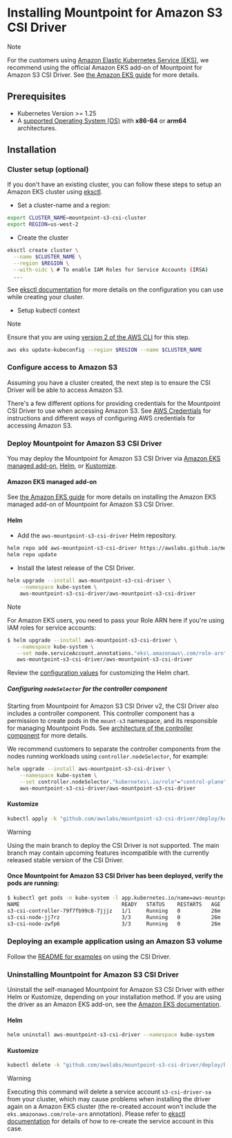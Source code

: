 # Installing Mountpoint for Amazon S3 CSI Driver

> [!NOTE]
> For the customers using [Amazon Elastic Kubernetes Service (EKS)](https://aws.amazon.com/eks/), we recommend using the official Amazon EKS add-on of Mountpoint for Amazon S3 CSI Driver. See [the Amazon EKS guide](https://docs.aws.amazon.com/eks/latest/userguide/s3-csi.html) for more details.

## Prerequisites

* Kubernetes Version >= 1.25
* A [supported Operating System (OS)](/README.md#distros-support-matrix) with **x86-64** or **arm64** architectures.

## Installation

### Cluster setup (optional)

If you don't have an existing cluster, you can follow these steps to setup an Amazon EKS cluster using [eksctl](https://eksctl.io/).

- Set a cluster-name and a region:

```bash
export CLUSTER_NAME=mountpoint-s3-csi-cluster
export REGION=us-west-2
```

- Create the cluster

```bash
eksctl create cluster \
  --name $CLUSTER_NAME \
  --region $REGION \
  --with-oidc \ # To enable IAM Roles for Service Accounts (IRSA)
  ...
```

See [eksctl documentation](https://eksctl.io/getting-started/) for more details on the configuration you can use while creating your cluster.

- Setup kubectl context

> [!NOTE]
> Ensure that you are using [version 2 of the AWS CLI](https://docs.aws.amazon.com/cli/latest/userguide/getting-started-install.html) for this step.

```bash
aws eks update-kubeconfig --region $REGION --name $CLUSTER_NAME
```

### Configure access to Amazon S3

Assuming you have a cluster created, the next step is to ensure the CSI Driver will be able to access Amazon S3.

There's a few different options for providing credentials for the Mountpoint CSI Driver to use when accessing Amazon S3.
See [AWS Credentials](CONFIGURATION.md#aws-credentials) for instructions and different ways of configuring AWS credentials for accessing Amazon S3.

### Deploy Mountpoint for Amazon S3 CSI Driver

You may deploy the Mountpoint for Amazon S3 CSI Driver via [Amazon EKS managed add-on](https://docs.aws.amazon.com/eks/latest/userguide/eks-add-ons.html#workloads-add-ons-available-eks), [Helm](https://helm.sh/), or [Kustomize](https://github.com/kubernetes-sigs/kustomize).

#### Amazon EKS managed add-on

See [the Amazon EKS guide](https://docs.aws.amazon.com/eks/latest/userguide/s3-csi.html) for more details on installing the Amazon EKS managed add-on of Mountpoint for Amazon S3 CSI Driver.

#### Helm

- Add the `aws-mountpoint-s3-csi-driver` Helm repository.
```sh
helm repo add aws-mountpoint-s3-csi-driver https://awslabs.github.io/mountpoint-s3-csi-driver
helm repo update
```

- Install the latest release of the CSI Driver.
```sh
helm upgrade --install aws-mountpoint-s3-csi-driver \
    --namespace kube-system \
    aws-mountpoint-s3-csi-driver/aws-mountpoint-s3-csi-driver
```

> [!NOTE]
> For Amazon EKS users, you need to pass your Role ARN here if you're using IAM roles for service accounts:
>
> ```bash
> $ helm upgrade --install aws-mountpoint-s3-csi-driver \
>    --namespace kube-system \
>    --set node.serviceAccount.annotations."eks\.amazonaws\.com/role-arn"="arn:aws:iam::account:role/csi-driver-role-name" \
>    aws-mountpoint-s3-csi-driver/aws-mountpoint-s3-csi-driver
> ```

Review the [configuration values](https://github.com/awslabs/mountpoint-s3-csi-driver/blob/main/charts/aws-mountpoint-s3-csi-driver/values.yaml) for customizing the Helm chart.

##### Configuring `nodeSelector` for the controller component

Starting from Mountpoint for Amazon S3 CSI Driver v2, the CSI Driver also includes a controller component.
This controller component has a permission to create pods in the `mount-s3` namespace, and its responsible for managing Mountpoint Pods. See [architecture of the controller component](./ARCHITECTURE.md#the-controller-component-aws-s3-csi-controller) for more details.

We recommend customers to separate the controller components from the nodes running workloads using `controller.nodeSelector`, for example:

```sh
helm upgrade --install aws-mountpoint-s3-csi-driver \
    --namespace kube-system \
    --set controller.nodeSelector."kubernetes\.io/role"="control-plane" \
    aws-mountpoint-s3-csi-driver/aws-mountpoint-s3-csi-driver
```

#### Kustomize

```sh
kubectl apply -k "github.com/awslabs/mountpoint-s3-csi-driver/deploy/kubernetes/overlays/stable/"
```

> [!WARNING]
> Using the main branch to deploy the CSI Driver is not supported. The main branch may contain upcoming features incompatible with the currently released stable version of the CSI Driver.

#### Once Mountpoint for Amazon S3 CSI Driver has been deployed, verify the pods are running:

```sh
$ kubectl get pods -n kube-system -l app.kubernetes.io/name=aws-mountpoint-s3-csi-driver
NAME                                 READY   STATUS    RESTARTS   AGE
s3-csi-controller-79f7fb99c8-7jjjz   1/1     Running   0          26m
s3-csi-node-jj7rz                    3/3     Running   0          26m
s3-csi-node-zwfp6                    3/3     Running   0          26m
```

### Deploying an example application using an Amazon S3 volume

Follow the [README for examples](https://github.com/awslabs/mountpoint-s3-csi-driver/tree/main/examples/kubernetes/static_provisioning) on using the CSI Driver.

### Uninstalling Mountpoint for Amazon S3 CSI Driver

Uninstall the self-managed Mountpoint for Amazon S3 CSI Driver with either Helm or Kustomize, depending on your installation method. If you are using the driver as an Amazon EKS add-on, see the [Amazon EKS documentation](https://docs.aws.amazon.com/eks/latest/userguide/managing-add-ons.html).

#### Helm

```bash
helm uninstall aws-mountpoint-s3-csi-driver --namespace kube-system
```

#### Kustomize

```bash
kubectl delete -k "github.com/awslabs/mountpoint-s3-csi-driver/deploy/kubernetes/overlays/stable/?ref=<YOUR-CSI-DRIVER-VERSION-NUMBER>"
```

> [!WARNING]
> Executing this command will delete a service account `s3-csi-driver-sa` from your cluster, which may cause problems when installing the driver again on a Amazon EKS cluster (the re-created account won't include the `eks.amazonaws.com/role-arn` annotation). Please refer to [eksctl documentation](https://eksctl.io/usage/iamserviceaccounts/) for details of how to re-create the service account in this case.
